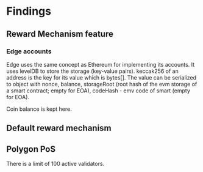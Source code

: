 # Findings

## Reward Mechanism feature
### Edge accounts
Edge uses the same concept as Ethereum for implementing its accounts. It uses levelDB to store the storage (key-value pairs). keccak256 of an address is the key for its value which is bytes[]. The value can be serialized to object with nonce, balance, storageRoot (root hash of the evm storage of a smart contract; empty for EOA), codeHash - emv code of smart (empty for EOA).  

Coin balance is kept here.

## Default reward mechanism


## Polygon PoS

There is a limit of 100 active validators.
